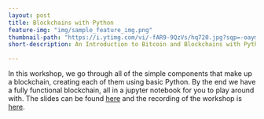 ```yaml
---
layout: post
title: Blockchains with Python
feature-img: "img/sample_feature_img.png"
thumbnail-path: "https://i.ytimg.com/vi/-fAR9-9QzVs/hq720.jpg?sqp=-oaymwEcCNAFEJQDSFXyq4qpAw4IARUAAIhCGAFwAcABBg==&rs=AOn4CLDix9Ng-gV9sqoeVGtay4iat716VA"
short-description: An Introduction to Bitcoin and Blockchains with Python - PyDiff 2018

---
```

In this workshop, we go through all of the simple components that make up a blockchain, creating each of them using basic Python.
By the end we have a fully functional blockchain, all in a jupyter notebook for you to play around with.
The slides can be found [here](https://github.com/theref/BitcoinBlockchainPresentation/blob/master/main.pdf) and the recording of the workshop is [here](https://www.youtube.com/watch?v=-fAR9-9QzVs).
